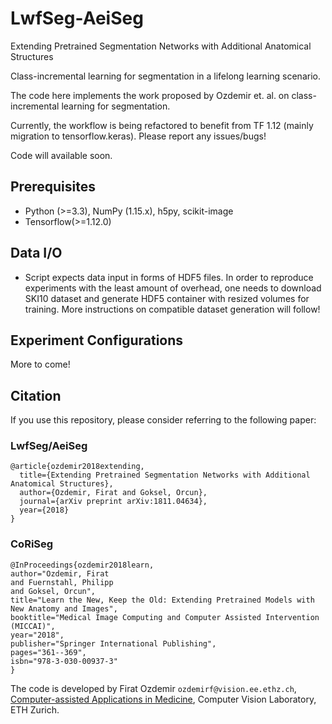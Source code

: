 # LwfSeg-AeiSeg
Extending Pretrained Segmentation Networks with Additional Anatomical Structures

Class-incremental learning for segmentation in a lifelong learning scenario. 

The code here implements the work proposed by Ozdemir et. al. on class-incremental learning for segmentation. 

Currently, the workflow is being refactored to benefit from TF 1.12 (mainly migration to tensorflow.keras). Please report any issues/bugs! 

Code will available soon.


## Prerequisites

- Python (>=3.3), NumPy (1.15.x), h5py, scikit-image
- Tensorflow(>=1.12.0)

## Data I/O

- Script expects data input in forms of HDF5 files. In order to reproduce experiments with the least amount of overhead, one needs to download SKI10 dataset and generate HDF5 container with resized volumes for training. More instructions on compatible dataset generation will follow!

## Experiment Configurations

More to come!

## Citation

If you use this repository, please consider referring to the following paper:

### LwfSeg/AeiSeg

```
@article{ozdemir2018extending,
  title={Extending Pretrained Segmentation Networks with Additional Anatomical Structures},
  author={Ozdemir, Firat and Goksel, Orcun},
  journal={arXiv preprint arXiv:1811.04634},
  year={2018}
}
```
### CoRiSeg

```
@InProceedings{ozdemir2018learn,
author="Ozdemir, Firat
and Fuernstahl, Philipp
and Goksel, Orcun",
title="Learn the New, Keep the Old: Extending Pretrained Models with New Anatomy and Images",
booktitle="Medical Image Computing and Computer Assisted Intervention (MICCAI)",
year="2018",
publisher="Springer International Publishing",
pages="361--369",
isbn="978-3-030-00937-3"
}
```
The code is developed by Firat Ozdemir `ozdemirf@vision.ee.ethz.ch`, [Computer-assisted Applications in Medicine](http://www.caim.ee.ethz.ch/), Computer Vision Laboratory, ETH Zurich.

